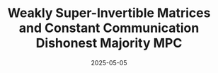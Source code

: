 ---
title: "Weakly Super-Invertible Matrices and Constant Communication Dishonest Majority MPC"
#authors: Alexander Bienstock and Kevin Yeo
collection: talks
category: 2025
#permalink: 
excerpt: #'This paper is about the number 1. The number 2 is left for future work.'
date: 2025-05-05
#venue: "Submitted"
slidesurl: #'http://academicpages.github.io/files/slides1.pdf'
#paperurl: 'https://eprint.iacr.org/2024/503.pdf'
location: 'Eurocrypt Conference'
citation: #'Your Name, You. (2009). &quot;Paper Title Number 1.&quot; <i>Journal 1</i>. 1(1).'
---